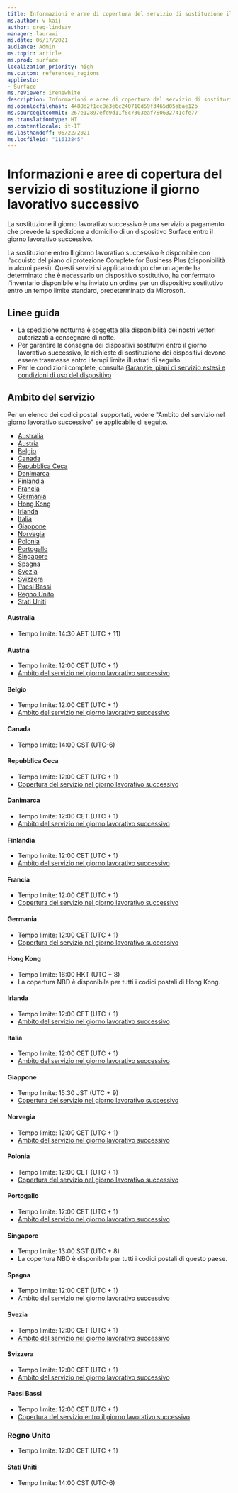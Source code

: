 ```yaml
---
title: Informazioni e aree di copertura del servizio di sostituzione il giorno lavorativo successivo
ms.author: v-kaij
author: greg-lindsay
manager: laurawi
ms.date: 06/17/2021
audience: Admin
ms.topic: article
ms.prod: surface
localization_priority: high
ms.custom: references_regions
appliesto:
- Surface
ms.reviewer: irenewhite
description: Informazioni e aree di copertura del servizio di sostituzione il giorno lavorativo successivo.
ms.openlocfilehash: 4488d2f1cc8a3e6c240710d59f3465d05abae12b
ms.sourcegitcommit: 267e12897efd9d11f8c7303eaf780632741cfe77
ms.translationtype: HT
ms.contentlocale: it-IT
ms.lasthandoff: 06/22/2021
ms.locfileid: "11613845"
---
```

# <a name="next-business-day-replacement-information--coverage-areas"></a>Informazioni e aree di copertura del servizio di sostituzione il giorno lavorativo successivo

La sostituzione il giorno lavorativo successivo è una servizio a pagamento che prevede la spedizione a domicilio di un dispositivo Surface entro il giorno lavorativo successivo. 

La sostituzione entro Il giorno lavorativo successivo è disponibile con l'acquisto del piano di protezione Complete for Business Plus (disponibilità in alcuni paesi). Questi servizi si applicano dopo che un agente ha determinato che è necessario un dispositivo sostitutivo, ha confermato l'inventario disponibile e ha inviato un ordine per un dispositivo sostitutivo entro un  tempo limite standard, predeterminato da Microsoft. 

## <a name="guidelines"></a>Linee guida

- La spedizione notturna è soggetta alla disponibilità dei nostri vettori autorizzati a consegnare di notte.
- Per garantire la consegna dei dispositivi sostitutivi entro il giorno lavorativo successivo, le richieste di sostituzione dei dispositivi devono essere trasmesse entro i tempi limite illustrati di seguito.
- Per le condizioni complete, consulta [Garanzie, piani di servizio estesi e condizioni di uso del dispositivo](https://support.microsoft.com/topic/warranties-extended-service-plans-and-terms-conditions-for-your-device-eedf7a23-84a7-1a47-480b-0e10503eedf5)

## <a name="coverage"></a>Ambito del servizio

Per un elenco dei codici postali supportati, vedere "Ambito del servizio nel giorno lavorativo successivo" se applicabile di seguito. 

- [Australia](#australia)
- [Austria](#austria)
- [Belgio](#belgium)
- [Canada](#canada)
- [Repubblica Ceca](#czech-republic)
- [Danimarca](#denmark)
- [Finlandia](#finland)
- [Francia](#france)
- [Germania](#germany)
- [Hong Kong](#hong-kong)
- [Irlanda](#ireland)
- [Italia](#italy)
- [Giappone](#japan)
- [Norvegia](#norway)
- [Polonia](#poland)
- [Portogallo](#portugal)
- [Singapore](#singapore)
- [Spagna](#spain)
- [Svezia](#sweden)
- [Svizzera](#switzerland)
- [Paesi Bassi](#the-netherlands)
- [Regno Unito](#united-kingdom)
- [Stati Uniti](#united-states)


#### <a name="australia"></a>Australia

- Tempo limite: 14:30 AET (UTC + 11)

#### <a name="austria"></a>Austria

- Tempo limite: 12:00 CET (UTC + 1)
- [Ambito del servizio nel giorno lavorativo successivo](https://download.microsoft.com/download/5/7/5/575447e3-70c1-468b-a714-22d3cded7a6e/NBD%20Coverage%20-%20Austria%20Post%20Codes%20030321.xlsx)

#### <a name="belgium"></a>Belgio

- Tempo limite: 12:00 CET (UTC + 1)
- [Ambito del servizio nel giorno lavorativo successivo](https://download.microsoft.com/download/f/b/9/fb95d99c-1403-4ecf-bbde-0bab2af2c2ce/NBD%20Coverage%20-%20Belgium%20Post%20Codes%20030321.xlsx)

#### <a name="canada"></a>Canada

- Tempo limite: 14:00 CST (UTC-6)

#### <a name="czech-republic"></a>Repubblica Ceca

- Tempo limite: 12:00 CET (UTC + 1)
- [Copertura del servizio nel giorno lavorativo successivo](https://download.microsoft.com/download/9/2/6/926014cb-38b2-4270-b841-d3dc56f6e341/NBD%20Coverage%20-%20Czech%20Republic%20Post%20Codes%20042821.xlsx)

#### <a name="denmark"></a>Danimarca 

- Tempo limite: 12:00 CET (UTC + 1) 
- [Ambito del servizio nel giorno lavorativo successivo](https://download.microsoft.com/download/9/e/6/9e6b4db6-b9f6-412e-a296-a10b5bc6e591/NBD%20Coverage%20-%20Denmark%20Post%20Codes%20030321.xlsx)

#### <a name="finland"></a>Finlandia

- Tempo limite: 12:00 CET (UTC + 1)
- [Ambito del servizio nel giorno lavorativo successivo](https://download.microsoft.com/download/b/d/d/bddd01a3-6f8e-4bd2-9549-4dbf0a5aee86/NBD%20Coverage%20-%20Finland%20Post%20Codes%20030321.xlsx)

#### <a name="france"></a>Francia

- Tempo limite: 12:00 CET (UTC + 1)
- [Copertura del servizio nel giorno lavorativo successivo](https://download.microsoft.com/download/7/b/0/7b0fa1bb-4c75-474a-83be-6d55e0fa719f/NBD%20Coverage%20-%20France%20Postal%20Codes%20042821.xlsx)

#### <a name="germany"></a>Germania

- Tempo limite: 12:00 CET (UTC + 1)
- [Copertura del servizio nel giorno lavorativo successivo](https://download.microsoft.com/download/d/4/f/d4f6c11f-ada2-4400-b502-2e722644427b/NBD%20Coverage%20-%20Germany%20Post%20Codes%20042821.xlsx)

#### <a name="hong-kong"></a>Hong Kong

- Tempo limite: 16:00 HKT (UTC + 8) 
- La copertura NBD è disponibile per tutti i codici postali di Hong Kong.

#### <a name="ireland"></a>Irlanda

- Tempo limite: 12:00 CET (UTC + 1)
- [Ambito del servizio nel giorno lavorativo successivo](https://download.microsoft.com/download/d/6/f/d6f05276-3657-49d3-8871-a2e445b686ef/NBD%20Coverage%20-%20Ireland%20Post%20Codes%20030321.xlsx)

#### <a name="italy"></a>Italia

- Tempo limite: 12:00 CET (UTC + 1)
- [Ambito del servizio nel giorno lavorativo successivo](https://download.microsoft.com/download/6/9/a/69a57c96-f4ce-4f93-a99a-2469ed737351/NBD%20Coverage%20-%20Italy%20Post%20Codes%20030321.xlsx)

#### <a name="japan"></a>Giappone

- Tempo limite: 15:30 JST (UTC + 9)
- [Copertura del servizio nel giorno lavorativo successivo](https://download.microsoft.com/download/c/7/8/c781a035-19f7-4563-9dd9-e8c5f3713342/NBD%20Coverage%20-%20Japan%20Post%20Codes%20060121.xlsx)

#### <a name="norway"></a>Norvegia

- Tempo limite: 12:00 CET (UTC + 1)
- [Ambito del servizio nel giorno lavorativo successivo](https://download.microsoft.com/download/2/8/0/2803e50f-b7fb-431a-9eb9-efba7fb32260/NBD%20Coverage%20-%20Norway%20Post%20Codes%20032521.xlsx)

#### <a name="poland"></a>Polonia

- Tempo limite: 12:00 CET (UTC + 1)
- [Copertura del servizio nel giorno lavorativo successivo](https://download.microsoft.com/download/f/e/8/fe8b9b43-5f72-4cf1-971d-78dd46f8ea1c/NBD%20Coverage%20-%20Poland%20Post%20Codes%20042821.xlsx
)

#### <a name="portugal"></a>Portogallo

- Tempo limite: 12:00 CET (UTC + 1)
- [Ambito del servizio nel giorno lavorativo successivo](https://download.microsoft.com/download/5/1/4/5146ceeb-651c-4b10-afeb-ea1abb733e33/NBD%20Coverage%20-%20Portugal%20Post%20Codes%20030321.xlsx)

#### <a name="singapore"></a>Singapore

- Tempo limite: 13:00 SGT (UTC + 8)
- La copertura NBD è disponibile per tutti i codici postali di questo paese.

#### <a name="spain"></a>Spagna

- Tempo limite: 12:00 CET (UTC + 1)
- [Ambito del servizio nel giorno lavorativo successivo](https://download.microsoft.com/download/6/1/d/61da1e35-e17e-4a67-ab81-27cf7a21f91b/NBD%20Coverage-%20Spain%20Post%20Codes%20030321.xlsx)

#### <a name="sweden"></a>Svezia

- Tempo limite: 12:00 CET (UTC + 1)
- [Ambito del servizio nel giorno lavorativo successivo](https://download.microsoft.com/download/3/c/8/3c8a0591-2ee9-4742-835f-86b8c79b986f/NBD%20Coverage%20-%20Sweden%20Post%20Codes%20030321.xlsx)

#### <a name="switzerland"></a>Svizzera

- Tempo limite: 12:00 CET (UTC + 1)
- [Ambito del servizio nel giorno lavorativo successivo](https://download.microsoft.com/download/e/6/9/e69789ca-4617-4b23-afb2-09529f320de3/NBD%20Coverage%20-%20Switzerland%20Post%20Codes%20030321%20update.xlsx)

#### <a name="the-netherlands"></a>Paesi Bassi

- Tempo limite: 12:00 CET (UTC + 1)
- [Copertura del servizio entro il giorno lavorativo successivo](https://download.microsoft.com/download/6/3/f/63f2ff4c-3b8f-465e-9498-0878f7ba70f3/NBD%20Coverage%20-%20Netherlands%20Post%20Codes%20042821.xlsx)

### <a name="united-kingdom"></a>Regno Unito

- Tempo limite: 12:00 CET (UTC + 1)

#### <a name="united-states"></a>Stati Uniti 

- Tempo limite: 14:00 CST (UTC-6)
